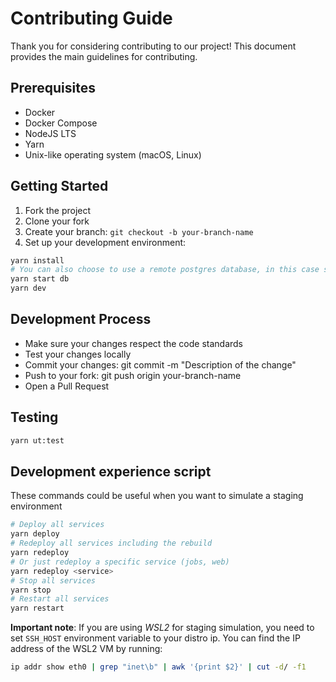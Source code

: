 # Contributing Guide

Thank you for considering contributing to our project! This document provides
the main guidelines for contributing.

## Prerequisites

- Docker
- Docker Compose
- NodeJS LTS
- Yarn
- Unix-like operating system (macOS, Linux)

## Getting Started

1. Fork the project
2. Clone your fork
3. Create your branch: `git checkout -b your-branch-name`
4. Set up your development environment:

```bash
yarn install
# You can also choose to use a remote postgres database, in this case skip `yarn start db` command and make sure to provide your db credentials inside the .env file
yarn start db
yarn dev
```

## Development Process

- Make sure your changes respect the code standards
- Test your changes locally
- Commit your changes: git commit -m "Description of the change"
- Push to your fork: git push origin your-branch-name
- Open a Pull Request

## Testing

```bash
yarn ut:test
```

## Development experience script

These commands could be useful when you want to simulate a staging environment

```bash
# Deploy all services
yarn deploy
# Redeploy all services including the rebuild
yarn redeploy
# Or just redeploy a specific service (jobs, web)
yarn redeploy <service>
# Stop all services
yarn stop
# Restart all services
yarn restart
```

**Important note**: If you are using _WSL2_ for staging simulation, you need to set
`SSH_HOST` environment variable to your distro ip. You can find the IP address
of the WSL2 VM by running:
```bash
ip addr show eth0 | grep "inet\b" | awk '{print $2}' | cut -d/ -f1
```